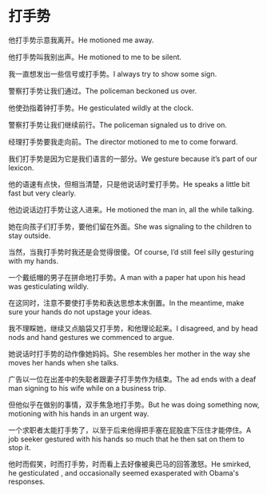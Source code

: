 # 打手势

<p><span class="chinese">他打手势示意我离开。</span><span class="english">He motioned me away.</span></p>

<p><span class="chinese">他打手势叫我别出声。</span><span class="english">He motioned to me to be silent.</span></p>

<p><span class="chinese">我一直想发出一些信号或打手势。</span><span class="english">I always try to show some sign.</span></p>

<p><span class="chinese">警察打手势让我们通过。</span><span class="english">The policeman beckoned us over.</span></p>

<p><span class="chinese">他使劲指着钟打手势。</span><span class="english">He gesticulated wildly at the clock.</span></p>

<p><span class="chinese">警察打手势让我们继续前行。</span><span class="english">The policeman signaled us to drive on.</span></p>

<p><span class="chinese">经理打手势要我走向前。</span><span class="english">The director motioned to me to come forward.</span></p>

<p><span class="chinese">我们打手势是因为它是我们语言的一部分。</span><span class="english">We gesture because it’s part of our lexicon.</span></p>

<p><span class="chinese">他的语速有点快，但相当清楚，只是他说话时爱打手势。</span><span class="english">He speaks a little bit fast but very clearly.</span></p>

<p><span class="chinese">他边说话边打手势让这人进来。</span><span class="english">He motioned the man in, all the while talking.</span></p>

<p><span class="chinese">她在向孩子们打手势，要他们留在外面。</span><span class="english">She was signaling to the children to stay outside.</span></p>

<p><span class="chinese">当然，当我打手势时我还是会觉得很傻。</span><span class="english">Of course, I’d still feel silly gesturing with my hands.</span></p>

<p><span class="chinese">一个戴纸帽的男子在拼命地打手势。</span><span class="english">A man with a paper hat upon his head was gesticulating wildly.</span></p>

<p><span class="chinese">在这同时，注意不要使打手势和表达思想本末倒置。</span><span class="english">In the meantime, make sure your hands do not upstage your ideas.</span></p>

<p><span class="chinese">我不理睬她，继续又点脑袋又打手势，和他理论起来。</span><span class="english">I disagreed, and by head nods and hand gestures we commenced to argue.</span></p>

<p><span class="chinese">她说话时打手势的动作像她妈妈。</span><span class="english">She resembles her mother in the way she moves her hands when she talks.</span></p>

<p><span class="chinese">广告以一位在出差中的失聪者跟妻子打手势作为结束。</span><span class="english">The ad ends with a deaf man signing to his wife while on a business trip.</span></p>

<p><span class="chinese">但他似乎在做别的事情，双手焦急地打手势。</span><span class="english">But he was doing something now, motioning with his hands in an urgent way.</span></p>

<p><span class="chinese">一个求职者太能打手势了，以至于后来他得把手塞在屁股底下压住才能停住。</span><span class="english">A job seeker gestured with his hands so much that he then sat on them to stop it.</span></p>

<p><span class="chinese">他时而假笑，时而打手势，时而看上去好像被奥巴马的回答激怒。</span><span class="english">He smirked, he gesticulated , and occasionally seemed exasperated with Obama's responses.</span></p>

